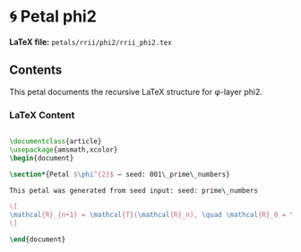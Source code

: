 # 🌀 Petal phi2
**LaTeX file:** `petals/rrii/phi2/rrii_phi2.tex`

## Contents
This petal documents the recursive LaTeX structure for φ-layer phi2.

### LaTeX Content

```latex

\documentclass{article}
\usepackage{amsmath,xcolor}
\begin{document}

\section*{Petal $\phi^{2}$ — seed: 001\_prime\_numbers}

This petal was generated from seed input: seed: prime\_numbers

\[
\mathcal{R}_{n+1} = \mathcal{T}(\mathcal{R}_n), \quad \mathcal{R}_0 = \mathcal{I}
\]

\end{document}

```